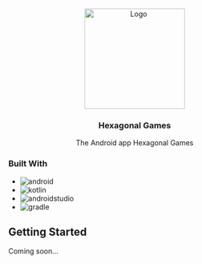 <!-- Improved compatibility of back to top link: See: https://github.com/othneildrew/Best-README-Template/pull/73 -->
<a name="readme-top"></a>
<!--
*** Thanks for checking out the Best-README-Template. If you have a suggestion
*** that would make this better, please fork the repo and create a pull request
*** or simply open an issue with the tag "enhancement".
*** Don't forget to give the project a star!
*** Thanks again! Now go create something AMAZING! :D
-->


<!-- PROJECT LOGO -->
<br />
<div align="center">
    <img src="app/src/main/ic_launcher-playstore.png" alt="Logo" width="200" height="200">

<h3 align="center">Hexagonal Games</h3>

  <p align="center">
    The Android app Hexagonal Games
  </p>
</div>

### Built With

* ![android]
* ![kotlin]
* ![androidstudio]
* ![gradle]

<!-- GETTING STARTED -->

## Getting Started

Coming soon...

<!-- MARKDOWN LINKS & IMAGES -->
<!-- https://www.markdownguide.org/basic-syntax/#reference-style-links -->

[android]: https://img.shields.io/badge/Android-3DDC84?style=for-the-badge&logo=android&logoColor=white

[kotlin]: https://img.shields.io/badge/Kotlin-7F52FF?style=for-the-badge&logo=Kotlin&logoColor=white

[androidstudio]: https://img.shields.io/badge/Android%20Studio-3DDC84?style=for-the-badge&logo=androidstudio&logoColor=white

[gradle]: https://img.shields.io/badge/Gradle-02303A?style=for-the-badge&logo=gradle&logoColor=white